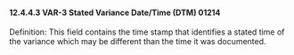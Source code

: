 #### 12.4.4.3 VAR-3 Stated Variance Date/Time (DTM) 01214

Definition: This field contains the time stamp that identifies a stated time of the variance which may be different than the time it was documented.
